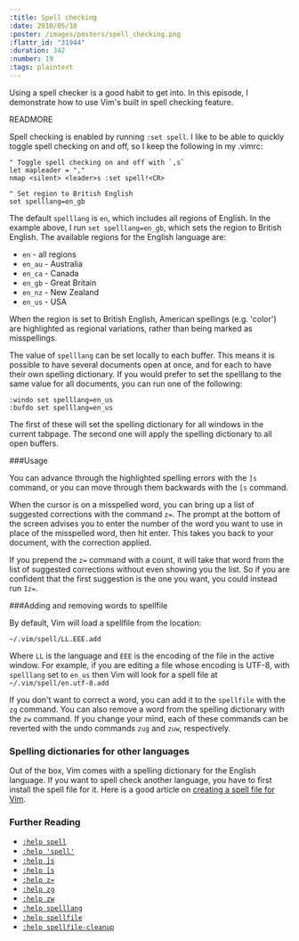 ```yaml
--- 
:title: Spell checking
:date: 2010/05/10
:poster: /images/posters/spell_checking.png
:flattr_id: "31944"
:duration: 342
:number: 19
:tags: plaintext
---
```


Using a spell checker is a good habit to get into.  In this episode, I demonstrate how to use Vim's built in spell checking feature.


READMORE


Spell checking is enabled by running `:set spell`. I like to be able to quickly toggle spell checking on and off, so I keep the following in my .vimrc:

```viml
" Toggle spell checking on and off with `,s`
let mapleader = ","
nmap <silent> <leader>s :set spell!<CR>

" Set region to British English
set spelllang=en_gb
```

The default `spelllang` is `en`, which includes all regions of English. In the example above, I run `set spelllang=en_gb`, which sets the region to British English. The available regions for the English language are:

* `en` - all regions
* `en_au` - Australia
* `en_ca` - Canada
* `en_gb` - Great Britain
* `en_nz` - New Zealand
* `en_us` - USA

When the region is set to British English, American spellings (e.g. 'color') are highlighted as regional variations, rather than being marked as misspellings.

The value of `spelllang` can be set locally to each buffer. This means it is possible to have several documents open at once, and for each to have their own spelling dictionary. If you would prefer to set the spelllang to the same value for all documents, you can run one of the following:

    :windo set spelllang=en_us
    :bufdo set spelllang=en_us

The first of these will set the spelling dictionary for all windows in the current tabpage. The second one will apply the spelling dictionary to all open buffers.

###Usage

You can advance through the highlighted spelling errors with the `]s` command, or you can move through them backwards with the `[s` command. 

When the cursor is on a misspelled word, you can bring up a list of suggested corrections with the command `z=`. The prompt at the bottom of the screen advises you to enter the number of the word you want to use in place of the misspelled word, then hit enter. This takes you back to your document, with the correction applied.

If you prepend the `z=` command with a count, it will take that word from the list of suggested corrections without even showing you the list. So if you are confident that the first suggestion is the one you want, you could instead run `1z=`.

###Adding and removing words to spellfile

By default, Vim will load a spellfile from the location:

    ~/.vim/spell/LL.EEE.add

Where `LL` is the language and `EEE` is the encoding of the file in the active window. For example, if you are editing a file whose encoding is UTF-8, with `spelllang` set to `en_us` then Vim will look for a spell file at `~/.vim/spell/en.utf-8.add`
 
If you don't want to correct a word, you can add it to the `spellfile` with the `zg` command. You can also remove a word from the spelling dictionary with the `zw` command. If you change your mind, each of these commands can be reverted with the undo commands `zug` and `zuw`, respectively.

### Spelling dictionaries for other languages

Out of the box, Vim comes with a spelling dictionary for the English language. If you want to spell check another language, you have to first install the spell file for it. Here is a good article on [creating a spell file for Vim][create_spellfile].

### Further Reading

* [`:help spell`][spellchecking]
* [`:help 'spell'`][spell]
* [`:help ]s`][next]
* [`:help [s`][prev]
* [`:help z=`][suggest]
* [`:help zg`][addword]
* [`:help zw`][removeword]
* [`:help spelllang`][lang]
* [`:help spellfile`][spellfile]
* [`:help spellfile-cleanup`][cleanup]

[spellchecking]: http://vimdoc.sourceforge.net/htmldoc/spell.html#spell
[spell]: http://vimdoc.sourceforge.net/htmldoc/options.html#%27spell%27
[next]: http://vimdoc.sourceforge.net/htmldoc/spell.html#]s
[prev]: http://vimdoc.sourceforge.net/htmldoc/spell.html#[s
[suggest]: http://vimdoc.sourceforge.net/htmldoc/spell.html#z=
[addword]: http://vimdoc.sourceforge.net/htmldoc/spell.html#zg
[removeword]: http://vimdoc.sourceforge.net/htmldoc/spell.html#zw
[lang]: http://vimdoc.sourceforge.net/htmldoc/options.html#'spelllang'
[spellfile]: http://vimdoc.sourceforge.net/htmldoc/options.html#'spellfile'
[cleanup]: http://vimdoc.sourceforge.net/htmldoc/spell.html#spellfile-cleanup
[create_spellfile]: http://henry.precheur.org/vim/create_spell_file_for_vim
